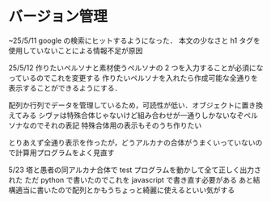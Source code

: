 # バージョン管理

~25/5/11
google の検索にヒットするようになった．
本文の少なさと h1 タグを使用していないことによる情報不足が原因

25/5/12
作りたいペルソナと素材使うペルソナの 2 つを入力することが必須になっているのでこれを変更する
作りたいペルソナを入れたら作成可能な全通りを表示することができるようにする．

配列か行列でデータを管理しているため，可読性が低い．オブジェクトに置き換えてみる
シヴァは特殊合体じゃないけど組み合わせが一通りしかないなぞペルソナなのでそれの表記
特殊合体用の表示もそのうち作りたい

とりあえず全通り表示を作ったが，どうアルカナの合体がうまくいっていないので計算用プログラムをよく見直す

5/23
塔と愚者の同アルカナ合体で test プログラムを動かして全て正しく出力された
ただ python で書いたのでこれを javascript で書き直す必要がある
あと結構適当に書いたので配列とかもうちょっと綺麗に使えるといい気がする
